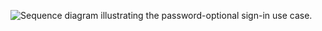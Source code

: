 <div class="full">

![Sequence diagram illustrating the password-optional sign-in use case.](/img/pwd-optional/pwd-optional-change-email-my-account-js-react-summary.png)

</div>
